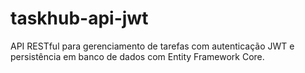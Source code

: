 # taskhub-api-jwt
API RESTful para gerenciamento de tarefas com autenticação JWT e persistência em banco de dados com Entity Framework Core.
